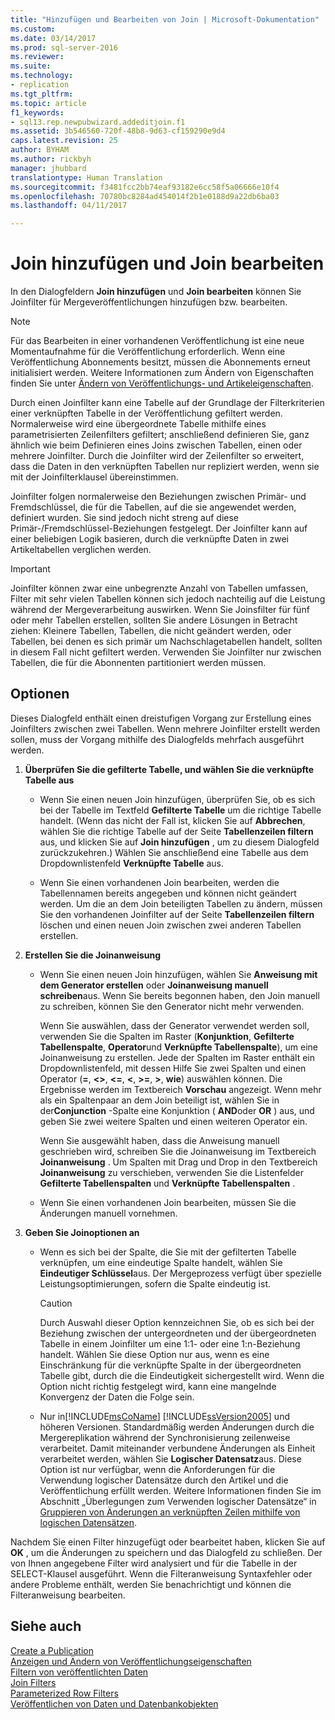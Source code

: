 ```yaml
---
title: "Hinzufügen und Bearbeiten von Join | Microsoft-Dokumentation"
ms.custom: 
ms.date: 03/14/2017
ms.prod: sql-server-2016
ms.reviewer: 
ms.suite: 
ms.technology:
- replication
ms.tgt_pltfrm: 
ms.topic: article
f1_keywords:
- sql13.rep.newpubwizard.addeditjoin.f1
ms.assetid: 3b546560-720f-48b8-9d63-cf159290e9d4
caps.latest.revision: 25
author: BYHAM
ms.author: rickbyh
manager: jhubbard
translationtype: Human Translation
ms.sourcegitcommit: f3481fcc2bb74eaf93182e6cc58f5a06666e10f4
ms.openlocfilehash: 70780bc8284ad454014f2b1e0188d9a22db6ba03
ms.lasthandoff: 04/11/2017

---
```

# <a name="add-or-edit-join"></a>Join hinzufügen und Join bearbeiten
  In den Dialogfeldern **Join hinzufügen** und **Join bearbeiten** können Sie Joinfilter für Mergeveröffentlichungen hinzufügen bzw. bearbeiten.  
  
> [!NOTE]  
>  Für das Bearbeiten in einer vorhandenen Veröffentlichung ist eine neue Momentaufnahme für die Veröffentlichung erforderlich. Wenn eine Veröffentlichung Abonnements besitzt, müssen die Abonnements erneut initialisiert werden. Weitere Informationen zum Ändern von Eigenschaften finden Sie unter [Ändern von Veröffentlichungs- und Artikeleigenschaften](../../relational-databases/replication/publish/change-publication-and-article-properties.md).  
  
 Durch einen Joinfilter kann eine Tabelle auf der Grundlage der Filterkriterien einer verknüpften Tabelle in der Veröffentlichung gefiltert werden. Normalerweise wird eine übergeordnete Tabelle mithilfe eines parametrisierten Zeilenfilters gefiltert; anschließend definieren Sie, ganz ähnlich wie beim Definieren eines Joins zwischen Tabellen, einen oder mehrere Joinfilter. Durch die Joinfilter wird der Zeilenfilter so erweitert, dass die Daten in den verknüpften Tabellen nur repliziert werden, wenn sie mit der Joinfilterklausel übereinstimmen.  
  
 Joinfilter folgen normalerweise den Beziehungen zwischen Primär- und Fremdschlüssel, die für die Tabellen, auf die sie angewendet werden, definiert wurden. Sie sind jedoch nicht streng auf diese Primär-/Fremdschlüssel-Beziehungen festgelegt. Der Joinfilter kann auf einer beliebigen Logik basieren, durch die verknüpfte Daten in zwei Artikeltabellen verglichen werden.  
  
> [!IMPORTANT]  
>  Joinfilter können zwar eine unbegrenzte Anzahl von Tabellen umfassen, Filter mit sehr vielen Tabellen können sich jedoch nachteilig auf die Leistung während der Mergeverarbeitung auswirken. Wenn Sie Joinsfilter für fünf oder mehr Tabellen erstellen, sollten Sie andere Lösungen in Betracht ziehen: Kleinere Tabellen, Tabellen, die nicht geändert werden, oder Tabellen, bei denen es sich primär um Nachschlagetabellen handelt, sollten in diesem Fall nicht gefiltert werden. Verwenden Sie Joinfilter nur zwischen Tabellen, die für die Abonnenten partitioniert werden müssen.  
  
## <a name="options"></a>Optionen  
 Dieses Dialogfeld enthält einen dreistufigen Vorgang zur Erstellung eines Joinfilters zwischen zwei Tabellen. Wenn mehrere Joinfilter erstellt werden sollen, muss der Vorgang mithilfe des Dialogfelds mehrfach ausgeführt werden.  
  
1.  **Überprüfen Sie die gefilterte Tabelle, und wählen Sie die verknüpfte Tabelle aus**  
  
    -   Wenn Sie einen neuen Join hinzufügen, überprüfen Sie, ob es sich bei der Tabelle im Textfeld **Gefilterte Tabelle** um die richtige Tabelle handelt. (Wenn das nicht der Fall ist, klicken Sie auf **Abbrechen**, wählen Sie die richtige Tabelle auf der Seite **Tabellenzeilen filtern** aus, und klicken Sie auf **Join hinzufügen** , um zu diesem Dialogfeld zurückzukehren.) Wählen Sie anschließend eine Tabelle aus dem Dropdownlistenfeld **Verknüpfte Tabelle** aus.  
  
    -   Wenn Sie einen vorhandenen Join bearbeiten, werden die Tabellennamen bereits angegeben und können nicht geändert werden. Um die an dem Join beteiligten Tabellen zu ändern, müssen Sie den vorhandenen Joinfilter auf der Seite **Tabellenzeilen filtern** löschen und einen neuen Join zwischen zwei anderen Tabellen erstellen.  
  
2.  **Erstellen Sie die Joinanweisung**  
  
    -   Wenn Sie einen neuen Join hinzufügen, wählen Sie **Anweisung mit dem Generator erstellen** oder **Joinanweisung manuell schreiben**aus. Wenn Sie bereits begonnen haben, den Join manuell zu schreiben, können Sie den Generator nicht mehr verwenden.  
  
         Wenn Sie auswählen, dass der Generator verwendet werden soll, verwenden Sie die Spalten im Raster (**Konjunktion**, **Gefilterte Tabellenspalte**, **Operator**und **Verknüpfte Tabellenspalte**), um eine Joinanweisung zu erstellen. Jede der Spalten im Raster enthält ein Dropdownlistenfeld, mit dessen Hilfe Sie zwei Spalten und einen Operator (**=**, **<>**, **<=**, **\<**, **>=**, **>**, **wie**) auswählen können. Die Ergebnisse werden im Textbereich **Vorschau** angezeigt. Wenn mehr als ein Spaltenpaar an dem Join beteiligt ist, wählen Sie in der**Conjunction** -Spalte eine Konjunktion ( **AND**oder **OR** ) aus, und geben Sie zwei weitere Spalten und einen weiteren Operator ein.  
  
         Wenn Sie ausgewählt haben, dass die Anweisung manuell geschrieben wird, schreiben Sie die Joinanweisung im Textbereich **Joinanweisung** . Um Spalten mit Drag und Drop in den Textbereich **Joinanweisung** zu verschieben, verwenden Sie die Listenfelder **Gefilterte Tabellenspalten** und **Verknüpfte Tabellenspalten** .  
  
    -   Wenn Sie einen vorhandenen Join bearbeiten, müssen Sie die Änderungen manuell vornehmen.  
  
3.  **Geben Sie Joinoptionen an**  
  
    -   Wenn es sich bei der Spalte, die Sie mit der gefilterten Tabelle verknüpfen, um eine eindeutige Spalte handelt, wählen Sie **Eindeutiger Schlüssel**aus. Der Mergeprozess verfügt über spezielle Leistungsoptimierungen, sofern die Spalte eindeutig ist.  
  
        > [!CAUTION]  
        >  Durch Auswahl dieser Option kennzeichnen Sie, ob es sich bei der Beziehung zwischen der untergeordneten und der übergeordneten Tabelle in einem Joinfilter um eine 1:1- oder eine 1:n-Beziehung handelt. Wählen Sie diese Option nur aus, wenn es eine Einschränkung für die verknüpfte Spalte in der übergeordneten Tabelle gibt, durch die die Eindeutigkeit sichergestellt wird. Wenn die Option nicht richtig festgelegt wird, kann eine mangelnde Konvergenz der Daten die Folge sein.  
  
    -   Nur in[!INCLUDE[msCoName](../../includes/msconame-md.md)] [!INCLUDE[ssVersion2005](../../includes/ssversion2005-md.md)] und höheren Versionen. Standardmäßig werden Änderungen durch die Mergereplikation während der Synchronisierung zeilenweise verarbeitet. Damit miteinander verbundene Änderungen als Einheit verarbeitet werden, wählen Sie **Logischer Datensatz**aus. Diese Option ist nur verfügbar, wenn die Anforderungen für die Verwendung logischer Datensätze durch den Artikel und die Veröffentlichung erfüllt werden. Weitere Informationen finden Sie im Abschnitt „Überlegungen zum Verwenden logischer Datensätze“ in [Gruppieren von Änderungen an verknüpften Zeilen mithilfe von logischen Datensätzen](../../relational-databases/replication/merge/group-changes-to-related-rows-with-logical-records.md).  
  
 Nachdem Sie einen Filter hinzugefügt oder bearbeitet haben, klicken Sie auf **OK** , um die Änderungen zu speichern und das Dialogfeld zu schließen. Der von Ihnen angegebene Filter wird analysiert und für die Tabelle in der SELECT-Klausel ausgeführt. Wenn die Filteranweisung Syntaxfehler oder andere Probleme enthält, werden Sie benachrichtigt und können die Filteranweisung bearbeiten.  
  
## <a name="see-also"></a>Siehe auch  
 [Create a Publication](../../relational-databases/replication/publish/create-a-publication.md)   
 [Anzeigen und Ändern von Veröffentlichungseigenschaften](../../relational-databases/replication/publish/view-and-modify-publication-properties.md)   
 [Filtern von veröffentlichten Daten](../../relational-databases/replication/publish/filter-published-data.md)   
 [Join Filters](../../relational-databases/replication/merge/join-filters.md)   
 [Parameterized Row Filters](../../relational-databases/replication/merge/parameterized-filters-parameterized-row-filters.md)   
 [Veröffentlichen von Daten und Datenbankobjekten](../../relational-databases/replication/publish/publish-data-and-database-objects.md)  
  
  
